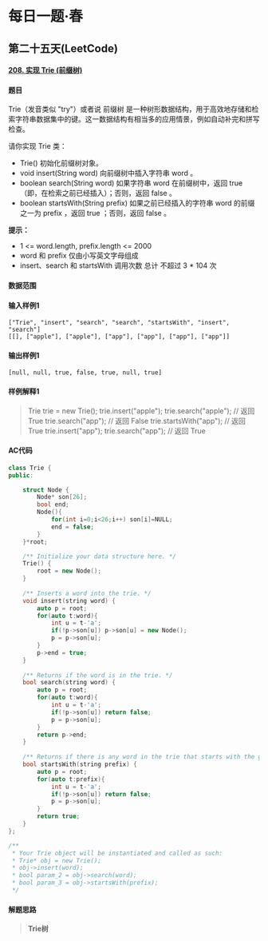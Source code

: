 # 每日一题·春

## 第二十五天(LeetCode)

#### [208. 实现 Trie (前缀树)](https://leetcode-cn.com/problems/implement-trie-prefix-tree/)

#### 题目

Trie（发音类似 "try"）或者说 前缀树 是一种树形数据结构，用于高效地存储和检索字符串数据集中的键。这一数据结构有相当多的应用情景，例如自动补完和拼写检查。

请你实现 Trie 类：

- Trie() 初始化前缀树对象。
- void insert(String word) 向前缀树中插入字符串 word 。
- boolean search(String word) 如果字符串 word 在前缀树中，返回 true（即，在检索之前已经插入）；否则，返回 false 。
- boolean startsWith(String prefix) 如果之前已经插入的字符串 word 的前缀之一为 prefix ，返回 true ；否则，返回 false 。



**提示：**

- 1 <= word.length, prefix.length <= 2000
- word 和 prefix 仅由小写英文字母组成
- insert、search 和 startsWith 调用次数 总计 不超过 3 * 104 次

#### 数据范围



#### 输入样例1

```
["Trie", "insert", "search", "search", "startsWith", "insert", "search"]
[[], ["apple"], ["apple"], ["app"], ["app"], ["app"], ["app"]]
```

#### 输出样例1

```
[null, null, true, false, true, null, true]
```

#### 样例解释1

> Trie trie = new Trie();
> trie.insert("apple");
> trie.search("apple");   // 返回 True
> trie.search("app");     // 返回 False
> trie.startsWith("app"); // 返回 True
> trie.insert("app");
> trie.search("app");     // 返回 True

#### AC代码

```c++
class Trie {
public:

    struct Node {
        Node* son[26];
        bool end;
        Node(){
            for(int i=0;i<26;i++) son[i]=NULL;
            end = false;
        }
    }*root;

    /** Initialize your data structure here. */
    Trie() {
        root = new Node();
    }
    
    /** Inserts a word into the trie. */
    void insert(string word) {
        auto p = root;
        for(auto t:word){
            int u = t-'a';
            if(!p->son[u]) p->son[u] = new Node();
            p = p->son[u]; 
        }
        p->end = true;
    } 
    
    /** Returns if the word is in the trie. */
    bool search(string word) {
        auto p = root;
        for(auto t:word){
            int u = t-'a';
            if(!p->son[u]) return false;
            p = p->son[u]; 
        }
        return p->end;
    }
    
    /** Returns if there is any word in the trie that starts with the given prefix. */
    bool startsWith(string prefix) {
        auto p = root;
        for(auto t:prefix){
            int u = t-'a';
            if(!p->son[u]) return false;
            p = p->son[u]; 
        }
        return true;
    }
};

/**
 * Your Trie object will be instantiated and called as such:
 * Trie* obj = new Trie();
 * obj->insert(word);
 * bool param_2 = obj->search(word);
 * bool param_3 = obj->startsWith(prefix);
 */
```

#### 解题思路

> **Trie树**

>  

